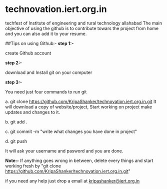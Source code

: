# technovation.iert.org.in
techfest of Institute of engineering and rural technology allahabad
The main objective of using the github is to contribute towars the project from home and you can also add it to your resume.

##Tips on using Github:-
__step 1:-__

create Github account

__step 2:-__

download and Install git on your computer

__step 3:-__

You need just four commands to run git

a. git clone https://github.com/KripaShanker/technovation.iert.org.in.git
It will download a copy of website/project, Start working on project make updates and changes to it.

b. git add .

c. git commit -m "write what changes you have done in project"

d. git push

It will ask your username and pasword and you are done.

**Note:-** If anything goes wrong in between, delete every things and start working fresh by 
"git clone https://github.com/KripaShanker/technovation.iert.org.in.git"

if you need any help just drop a email at
[kripashanker@iert.org.in](kripashanker@iert.org.in)
